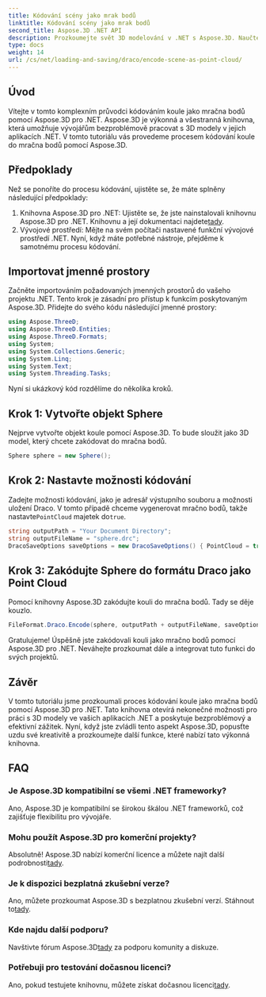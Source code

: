 ```yaml
---
title: Kódování scény jako mrak bodů
linktitle: Kódování scény jako mrak bodů
second_title: Aspose.3D .NET API
description: Prozkoumejte svět 3D modelování v .NET s Aspose.3D. Naučte se bez námahy kódovat koule do mračna bodů. Popusťte uzdu své kreativitě!
type: docs
weight: 14
url: /cs/net/loading-and-saving/draco/encode-scene-as-point-cloud/
---
```

## Úvod
Vítejte v tomto komplexním průvodci kódováním koule jako mračna bodů pomocí Aspose.3D pro .NET. Aspose.3D je výkonná a všestranná knihovna, která umožňuje vývojářům bezproblémově pracovat s 3D modely v jejich aplikacích .NET. V tomto tutoriálu vás provedeme procesem kódování koule do mračna bodů pomocí Aspose.3D.
## Předpoklady
Než se ponoříte do procesu kódování, ujistěte se, že máte splněny následující předpoklady:
1. Knihovna Aspose.3D pro .NET: Ujistěte se, že jste nainstalovali knihovnu Aspose.3D pro .NET. Knihovnu a její dokumentaci najdete[tady](https://reference.aspose.com/3d/net/).
2. Vývojové prostředí: Mějte na svém počítači nastavené funkční vývojové prostředí .NET.
Nyní, když máte potřebné nástroje, přejděme k samotnému procesu kódování.
## Importovat jmenné prostory
Začněte importováním požadovaných jmenných prostorů do vašeho projektu .NET. Tento krok je zásadní pro přístup k funkcím poskytovaným Aspose.3D. Přidejte do svého kódu následující jmenné prostory:
```csharp
using Aspose.ThreeD;
using Aspose.ThreeD.Entities;
using Aspose.ThreeD.Formats;
using System;
using System.Collections.Generic;
using System.Linq;
using System.Text;
using System.Threading.Tasks;
```
Nyní si ukázkový kód rozdělíme do několika kroků.
## Krok 1: Vytvořte objekt Sphere
Nejprve vytvořte objekt koule pomocí Aspose.3D. To bude sloužit jako 3D model, který chcete zakódovat do mračna bodů.
```csharp
Sphere sphere = new Sphere();
```
## Krok 2: Nastavte možnosti kódování
 Zadejte možnosti kódování, jako je adresář výstupního souboru a možnosti uložení Draco. V tomto případě chceme vygenerovat mračno bodů, takže nastavte`PointCloud` majetek do`true`.
```csharp
string outputPath = "Your Document Directory";
string outputFileName = "sphere.drc";
DracoSaveOptions saveOptions = new DracoSaveOptions() { PointCloud = true };
```
## Krok 3: Zakódujte Sphere do formátu Draco jako Point Cloud
Pomocí knihovny Aspose.3D zakódujte kouli do mračna bodů. Tady se děje kouzlo.
```csharp
FileFormat.Draco.Encode(sphere, outputPath + outputFileName, saveOptions);
```
Gratulujeme! Úspěšně jste zakódovali kouli jako mračno bodů pomocí Aspose.3D pro .NET.
Neváhejte prozkoumat dále a integrovat tuto funkci do svých projektů.
## Závěr
V tomto tutoriálu jsme prozkoumali proces kódování koule jako mračna bodů pomocí Aspose.3D pro .NET. Tato knihovna otevírá nekonečné možnosti pro práci s 3D modely ve vašich aplikacích .NET a poskytuje bezproblémový a efektivní zážitek.
Nyní, když jste zvládli tento aspekt Aspose.3D, popusťte uzdu své kreativitě a prozkoumejte další funkce, které nabízí tato výkonná knihovna.
## FAQ
### Je Aspose.3D kompatibilní se všemi .NET frameworky?
Ano, Aspose.3D je kompatibilní se širokou škálou .NET frameworků, což zajišťuje flexibilitu pro vývojáře.
### Mohu použít Aspose.3D pro komerční projekty?
 Absolutně! Aspose.3D nabízí komerční licence a můžete najít další podrobnosti[tady](https://purchase.aspose.com/buy).
### Je k dispozici bezplatná zkušební verze?
Ano, můžete prozkoumat Aspose.3D s bezplatnou zkušební verzí. Stáhnout to[tady](https://releases.aspose.com/).
### Kde najdu další podporu?
 Navštivte fórum Aspose.3D[tady](https://forum.aspose.com/c/3d/18) za podporu komunity a diskuze.
### Potřebuji pro testování dočasnou licenci?
 Ano, pokud testujete knihovnu, můžete získat dočasnou licenci[tady](https://purchase.aspose.com/temporary-license/).